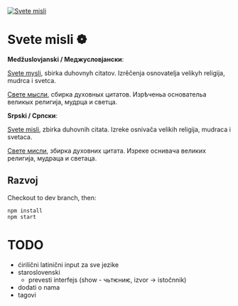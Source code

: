 [![Svete misli](https://raw.githubusercontent.com/svetemisli/svetemisli.github.io/master/icon-192x192.png)](https://svetemisli.github.io)

# Svete misli ❁

**Medžuslovjanski / Меджусловјански**:

[Svete mysli](https://svetemisli.github.io), sbirka duhovnyh citatov. Izrěčenja osnovatelja velikyh religija, mudrca i svetca.

[Свете мысли](https://svetemisli.github.io), сбирка духовных цитатов. Изрѣченьа основательа великых религија, мудрца и светца.

**Srpski / Српски**:

[Svete misli](https://svetemisli.github.io), zbirka duhovnih citata. Izreke osnivača velikih religija, mudraca i svetaca.

[Свете мисли](https://svetemisli.github.io), збирка духовних цитата. Изреке оснивача великих религија, мудраца и светаца.

## Razvoj

Checkout to dev branch, then:

```
npm install
npm start
```

# TODO

- ćirilični latinični input za sve jezike
- staroslovenski
  - prevesti interfejs (show - чьтѥниѥ, izvor -> istočnnik)
- dodati o nama
- tagovi
